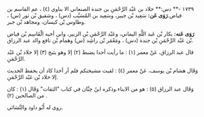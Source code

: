 ١٧٣٩ -** دس:** خلاد بن عَبْد الرَّحْمَنِ بن جندة الصنعاني الا بناوي (٤) ، عم القاسم بن فياض.**رَوَى عَن:** سَعِيد بْن جبير، وسَعِيد بن المُسَيَّب (دس) ، وشقيق بْن ثور (س) ، وطاوس بْن كيسان، ومجاهد بْن جبر.

**رَوَى عَنه:** بكار بْن عَبد اللَّهِ اليماني، وعَبْد الرَّحْمَنِ بْن الزبير، وابن أخيه الْقَاسِم بْن فياض بْن عَبْد الرَّحْمَنِ بْن جندة (دس) ، ومَعْمَر بْن راشِد (س) وهمام بْن نافع والد عبد الرزاق.

قال عبد الرزاق، عَنْ معمر (١) : ما رأيت أحدا يضبط (٢) إلا وهو يثبج (٣) إلا خلاد بْن عَبْد الرَّحْمَنِ.

وَقَال هشام بْن يوسف، عَنْ معمر (٤) : لقيت مشيختكم فلم أر أحدا كاد أن يحفظ الحديث إلا خلاد بْن عَبْد الرَّحْمَنِ.

وَقَال عبد الرزاق (٥) : هو من الابناء.وذكره ابنُ حِبَّان في كتاب "الثقات" وَقَال (١) : كان من الصالحين (٢) .

روى له أَبُو داود والنَّسَائي.